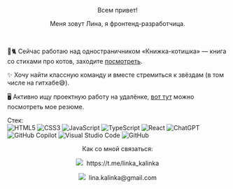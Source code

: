 <p align="center">Всем привет!</p>

<p align="center">Меня зовут Лина, я фронтенд-разработчица.</p><br>

📖🐈 Сейчас работаю над одностраничником «Книжка-котишка» — книга со стихами про котов, заходите [посмотреть](https://github.com/lskalinka/kitty-book).

✨ Хочу найти классную команду и вместе стремиться к звёздам (в том числе на гитхабе😅).

🖥 Активно ищу проектную работу на удалёнке, [вот тут](https://drive.google.com/file/d/1-CVLx2_zdqa0xRyaQw5yZZV9yBzTL5uZ/view?usp=sharing) можно посмотреть мое резюме.

Стек:<br>
![HTML5](https://img.shields.io/badge/html5-%23E34F26.svg?style=for-the-badge&logo=html5&logoColor=white)
![CSS3](https://img.shields.io/badge/css3-%231572B6.svg?style=for-the-badge&logo=css3&logoColor=white)
![JavaScript](https://img.shields.io/badge/javascript-%23323330.svg?style=for-the-badge&logo=javascript&logoColor=%23F7DF1E)
![TypeScript](https://img.shields.io/badge/typescript-%23007ACC.svg?style=for-the-badge&logo=typescript&logoColor=white)
![React](https://img.shields.io/badge/react-%2320232a.svg?style=for-the-badge&logo=react&logoColor=%2361DAFB)
![ChatGPT](https://img.shields.io/badge/chatGPT-74aa9c?style=for-the-badge&logo=openai&logoColor=white)
![GitHub Copilot](https://img.shields.io/badge/github_copilot-8957E5?style=for-the-badge&logo=github-copilot&logoColor=white)
![Visual Studio Code](https://img.shields.io/badge/Visual%20Studio%20Code-0078d7.svg?style=for-the-badge&logo=visual-studio-code&logoColor=white)
![GitHub](https://img.shields.io/badge/github-%23121011.svg?style=for-the-badge&logo=github&logoColor=white)

<p align="center">Как со мной связаться:</p>

<p align="center">
<img src="https://img.icons8.com/?size=30&id=63306&format=png&color=000000">&nbsp;&nbsp;https://t.me/linka_kalinka
</p>
<p align="center">
  <img src="https://img.icons8.com/?size=30&id=mXcvtsj8e1Ug&format=png&color=000000">&nbsp;&nbsp;lina.kalinka@gmail.com
</p>
<br>
